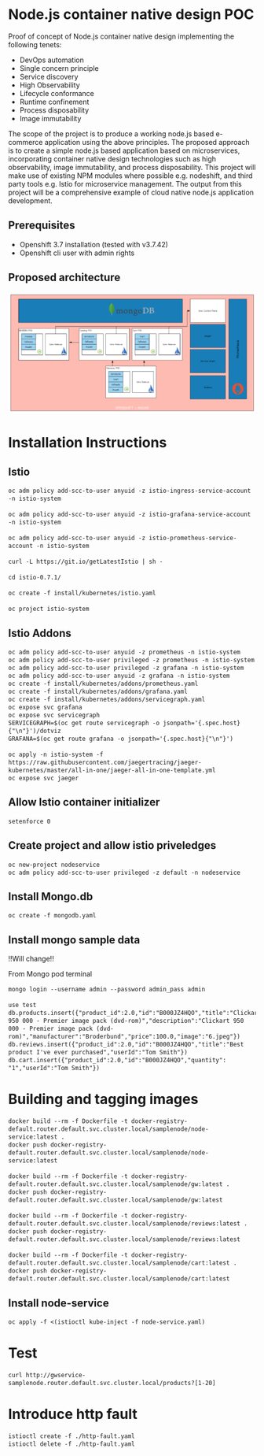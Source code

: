# Node.js container native design POC
Proof of concept of Node.js container native design implementing the following tenets:

* DevOps automation
* Single concern principle
* Service discovery
* High Observability
* Lifecycle conformance
* Runtime confinement
* Process disposability
* Image immutability


The scope of the project is to produce a working node.js based e-commerce application using the above principles.
The proposed approach is to create a simple node.js based application based on microservices, incorporating container native design technologies such as high observability, image immutability, and process disposability.
This project will make use of existing NPM modules where possible e.g. nodeshift, and third party tools e.g. Istio for microservice management.  The output from this project will be a comprehensive example of cloud native node.js application development.

## Prerequisites
* Openshift 3.7 installation (tested with v3.7.42)
* Openshift cli user with admin rights

## Proposed architecture

![Architecture](/assets/architecture.png)

# Installation Instructions

## Istio
```
oc adm policy add-scc-to-user anyuid -z istio-ingress-service-account -n istio-system

oc adm policy add-scc-to-user anyuid -z istio-grafana-service-account -n istio-system

oc adm policy add-scc-to-user anyuid -z istio-prometheus-service-account -n istio-system

curl -L https://git.io/getLatestIstio | sh -

cd istio-0.7.1/

oc create -f install/kubernetes/istio.yaml

oc project istio-system
```

## Istio Addons
```
oc adm policy add-scc-to-user anyuid -z prometheus -n istio-system
oc adm policy add-scc-to-user privileged -z prometheus -n istio-system
oc adm policy add-scc-to-user privileged -z grafana -n istio-system
oc adm policy add-scc-to-user anyuid -z grafana -n istio-system
oc create -f install/kubernetes/addons/prometheus.yaml
oc create -f install/kubernetes/addons/grafana.yaml
oc create -f install/kubernetes/addons/servicegraph.yaml
oc expose svc grafana
oc expose svc servicegraph
SERVICEGRAPH=$(oc get route servicegraph -o jsonpath='{.spec.host}{"\n"}')/dotviz
GRAFANA=$(oc get route grafana -o jsonpath='{.spec.host}{"\n"}')

oc apply -n istio-system -f https://raw.githubusercontent.com/jaegertracing/jaeger-kubernetes/master/all-in-one/jaeger-all-in-one-template.yml
oc expose svc jaeger
```

## Allow Istio container initializer
```
setenforce 0
```

## Create project and allow istio priveledges
```
oc new-project nodeservice
oc adm policy add-scc-to-user privileged -z default -n nodeservice
```

## Install Mongo.db
```
oc create -f mongodb.yaml
```

## Install mongo sample data
!!Will change!!

From Mongo pod terminal
```
mongo login --username admin --password admin_pass admin

use test
db.products.insert({"product_id":2.0,"id":"B000JZ4HQO","title":"Clickart 950 000 - Premier image pack (dvd-rom)","description":"Clickart 950 000 - Premier image pack (dvd-rom)","manufacturer":"Broderbund","price":100.0,"image":"6.jpeg"})
db.reviews.insert({"product_id":2.0,"id":"B000JZ4HQO","title":"Best product I've ever purchased","userId":"Tom Smith"})
db.cart.insert({"product_id":2.0,"id":"B000JZ4HQO","quantity": "1","userId":"Tom Smith"})
```


# Building and tagging images

```
docker build --rm -f Dockerfile -t docker-registry-default.router.default.svc.cluster.local/samplenode/node-service:latest .
docker push docker-registry-default.router.default.svc.cluster.local/samplenode/node-service:latest

docker build --rm -f Dockerfile -t docker-registry-default.router.default.svc.cluster.local/samplenode/gw:latest .
docker push docker-registry-default.router.default.svc.cluster.local/samplenode/gw:latest 

docker build --rm -f Dockerfile -t docker-registry-default.router.default.svc.cluster.local/samplenode/reviews:latest .
docker push docker-registry-default.router.default.svc.cluster.local/samplenode/reviews:latest

docker build --rm -f Dockerfile -t docker-registry-default.router.default.svc.cluster.local/samplenode/cart:latest .
docker push docker-registry-default.router.default.svc.cluster.local/samplenode/cart:latest
```

## Install node-service
```
oc apply -f <(istioctl kube-inject -f node-service.yaml)
```

# Test
```
curl http://gwservice-samplenode.router.default.svc.cluster.local/products?[1-20]
```

# Introduce http fault
```
istioctl create -f ./http-fault.yaml
istioctl delete -f ./http-fault.yaml
```